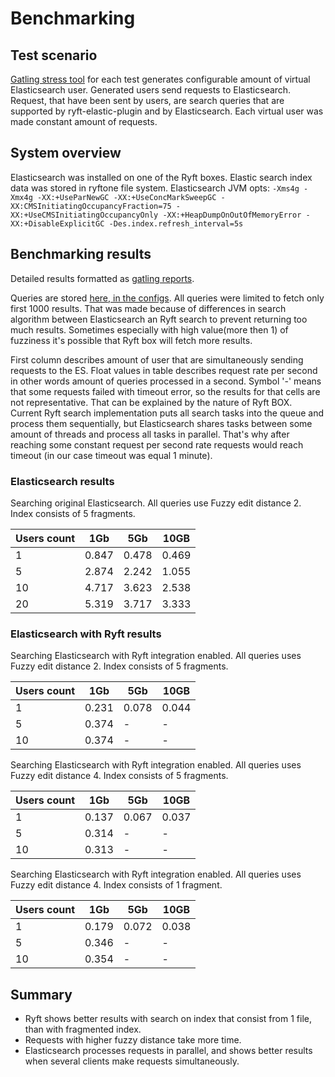 # Benchmarking

## Test scenario

[Gatling stress tool](http://gatling.io/#/) for each test generates configurable amount of virtual Elasticsearch user. 
Generated users send requests to Elasticsearch.
Request, that have been sent by users, are search queries that are supported by ryft-elastic-plugin and by Elasticsearch.
Each virtual user was made constant amount of requests.

## System overview

Elasticsearch was installed on one of the Ryft boxes. Elastic search index data was stored in ryftone file system.
Elasticsearch JVM opts: ```-Xms4g -Xmx4g -XX:+UseParNewGC -XX:+UseConcMarkSweepGC -XX:CMSInitiatingOccupancyFraction=75 -XX:+UseCMSInitiatingOccupancyOnly -XX:+HeapDumpOnOutOfMemoryError -XX:+DisableExplicitGC -Des.index.refresh_interval=5s```

## Benchmarking results

Detailed results formatted as [gatling reports](https://github.com/getryft/ryft-elasticsearch/tree/master/ryft-elastic-benchmark/results).

Queries are stored [here, in the configs](https://github.com/getryft/ryft-elasticsearch/blob/master/ryft-elastic-benchmark/src/main/resources/application.conf). All queries were limited to fetch only first 1000 results. That was made because of differences in search algorithm between Elasticsearch an Ryft search to prevent returning too much results. Sometimes especially with high value(more then 1) of fuzziness it's possible that Ryft box will fetch more results.

First column describes amount of user that are simultaneously sending requests to the ES.
Float values in table describes request rate per second in other words amount of queries processed in a second.
Symbol '-' means that some requests failed with timeout error, so the results for that cells are not representative. That can be explained by the nature of Ryft BOX. Current Ryft search implementation puts all search tasks into the queue and process them sequentially, but Elasticsearch shares tasks between some amount of threads and process all tasks in parallel. That's why after reaching some constant request per second rate requests would reach timeout (in our case timeout was equal 1 minute).

### Elasticsearch results
Searching original Elasticsearch. All queries use Fuzzy edit distance 2. Index consists of 5 fragments.

| Users count |  1Gb  |  5Gb  | 10GB  |
|-------------|-------|-------|-------|
|      1      | 0.847 | 0.478 | 0.469 |
|      5      | 2.874 | 2.242 | 1.055 |
|      10     | 4.717 | 3.623 | 2.538 |
|      20     | 5.319 | 3.717 | 3.333 |

### Elasticsearch with Ryft results
Searching Elasticsearch with Ryft integration enabled. All queries uses Fuzzy edit distance 2. Index consists of 5 fragments.

| Users count |  1Gb  |  5Gb  | 10GB  |
|-------------|-------|-------|-------|
|      1      | 0.231 | 0.078 | 0.044 |
|      5      | 0.374 |   -   |   -   |
|      10     | 0.374 |   -   |   -   |

Searching Elasticsearch with Ryft integration enabled. All queries uses Fuzzy edit distance 4. Index consists of 5 fragments.

| Users count |  1Gb  |  5Gb  | 10GB  |
|-------------|-------|-------|-------|
|      1      | 0.137 | 0.067 | 0.037 |
|      5      | 0.314 |   -   |   -   |
|      10     | 0.313 |   -   |   -   |
	
Searching Elasticsearch with Ryft integration enabled. All queries uses Fuzzy edit distance 4. Index consists of 1 fragment.

| Users count |  1Gb  |  5Gb  | 10GB  |
|-------------|-------|-------|-------|
|      1      | 0.179 | 0.072 | 0.038 |
|      5      | 0.346 |   -   |   -   |
|      10     | 0.354 |   -   |   -   |

## Summary

* Ryft shows better results with search on index that consist from 1 file, than with fragmented index. 
* Requests with higher fuzzy distance take more time. 
* Elasticsearch processes requests in parallel, and shows better results when several clients make requests simultaneously.
